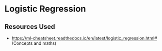 # Logistic Regression

## Resources Used
- https://ml-cheatsheet.readthedocs.io/en/latest/logistic_regression.html# (Concepts and maths)